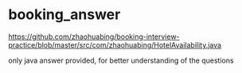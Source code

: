 # booking_answer
https://github.com/zhaohuabing/booking-interview-practice/blob/master/src/com/zhaohuabing/HotelAvailability.java

only java answer provided, for better understanding of the questions